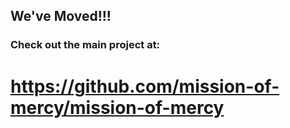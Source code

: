 ## We've Moved!!!

### Check out the main project at:

<https://github.com/mission-of-mercy/mission-of-mercy>
======================================================